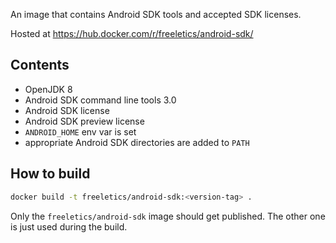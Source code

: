 An image that contains Android SDK tools and accepted SDK licenses.

Hosted at https://hub.docker.com/r/freeletics/android-sdk/

## Contents

* OpenJDK 8
* Android SDK command line tools 3.0
* Android SDK license
* Android SDK preview license
* `ANDROID_HOME` env var is set
* appropriate Android SDK directories are added to `PATH`

## How to build

```bash
docker build -t freeletics/android-sdk:<version-tag> .
```

Only the `freeletics/android-sdk` image should get published. The other one is just used during the build.
